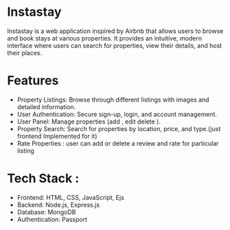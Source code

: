 # Instastay
Instastay is a web application inspired by Airbnb that allows users to browse and book stays at various properties. It provides an intuitive, modern interface where users can search for properties, view their details, and host their places.

# Features

-  Property Listings: Browse through different listings with images and detailed information.
-  User Authentication: Secure sign-up, login, and account management.
-  User Panel: Manage properties (add , edit delete ).
-  Property Search: Search for properties by location, price, and type.(just frontend Implemented for it)
-  Rate Properties : user can add or delete a review and rate for particular listing

# Tech Stack :
- Frontend: HTML, CSS, JavaScript, Ejs
- Backend: Node.js, Express.js
- Database: MongoDB
- Authentication: Passport


